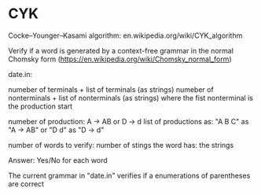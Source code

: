 # CYK
Cocke–Younger–Kasami algorithm: en.wikipedia.org/wiki/CYK_algorithm

Verify if a word is generated by a context-free grammar in the normal Chomsky form (https://en.wikipedia.org/wiki/Chomsky_normal_form)

date.in: 

numeber of terminals + list of terminals (as strings)
numeber of nonterminals + list of nonterminals (as strings) where the fist nonterminal is the production start

numeber of production: A -> AB or D -> d
list of productions as: "A B C" as "A -> AB" or "D d" as "D -> d"

number of words to verify:
  number of stings the word has: the strings

Answer: Yes/No for each word

The current grammar in "date.in" verifies if a enumerations of parentheses are correct
